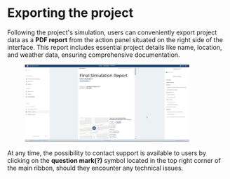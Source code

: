 # Exporting the project

Following the project's simulation, users can conveniently export project data as a **PDF report** from the action panel situated on the right side of the interface. This report includes essential project details like name, location, and weather data, ensuring comprehensive documentation.

<figure><img src="../.gitbook/assets/29.png" alt="" width="375"><figcaption></figcaption></figure>

At any time, the possibility to contact support is available to users by clicking on the **question mark(?)** symbol located in the top right corner of the main ribbon, should they encounter any technical issues.
